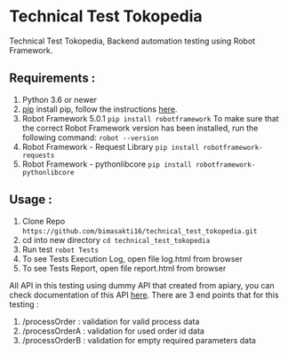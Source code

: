 # Technical Test Tokopedia
Technical Test Tokopedia, Backend automation testing using Robot Framework.

Requirements : 
------------
1. Python 3.6 or newer
2. [pip](https://pip.readthedocs.org/en/1.1/index.html)
    install pip, follow the instructions [here](https://pip.readthedocs.org/en/1.1/installing.html).
3. Robot Framework 5.0.1
    ```pip install robotframework```
   To make sure that the correct Robot Framework version has been installed, run the following command:
    ```robot --version```
4. Robot Framework - Request Library
    ```pip install robotframework-requests```
5. Robot Framework - pythonlibcore
    ```pip install robotframework-pythonlibcore```

Usage :
------------
1. Clone Repo
    ```https://github.com/bimasakti16/technical_test_tokopedia.git```
2. cd into new directory
    ```cd technical_test_tokopedia```
3. Run test
    ```robot Tests```
4. To see Tests Execution Log, open file log.html from browser
5. To see Tests Report, open file report.html from browser

All API in this testing using dummy API that created from apiary, you can check documentation of this API [here](https://tokopediatest.docs.apiary.io/). There are 3 end points that for this testing : 
1. /processOrder : validation for valid process data
2. /processOrderA : validation for used order id data
3. /processOrderB : validation for empty required parameters data


